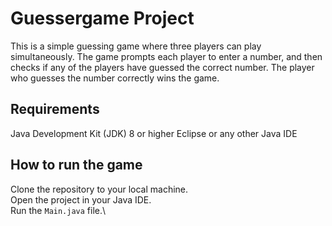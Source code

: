 # Guessergame Project

This is a simple guessing game where three players can play simultaneously. The game prompts each player to enter a number, and then checks if any of the players have guessed the correct number. The player who guesses the number correctly wins the game.

## Requirements
Java Development Kit (JDK) 8 or higher
Eclipse or any other Java IDE

## How to run the game
Clone the repository to your local machine.\
Open the project in your Java IDE.\
Run the `Main.java` file.\
